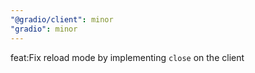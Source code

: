 ```yaml
---
"@gradio/client": minor
"gradio": minor
---
```


feat:Fix reload mode by implementing `close` on the client
